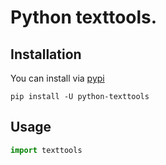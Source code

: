 # Python texttools.

## Installation

You can install via [pypi](https://pypi.org/project/python-texttools/)

```console
pip install -U python-texttools
```

## Usage

```python
import texttools
```
